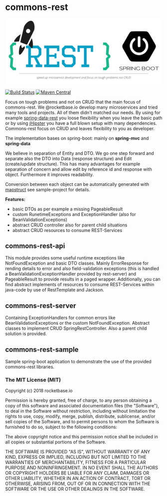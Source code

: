 # commons-rest

![logo](assets/commons-logo.svg)


[![Build Status](https://travis-ci.org/rocketbase-io/commons-rest.svg?branch=master)](https://travis-ci.org/rocketbase-io/commons-rest)
[![Maven Central](https://maven-badges.herokuapp.com/maven-central/io.rocketbase.commons/commons-rest/badge.svg)](https://maven-badges.herokuapp.com/maven-central/io.rocketbase.commons/commons-rest)

Focus on tough problems and not on CRUD that the main focus of commons-rest. We @rocketbase.io develop many microservices and tried many tools and projects. All of them didn't matched our needs. By using for example [spring-data-rest](https://projects.spring.io/spring-data-rest/) you loose flexibility when you leave the basic path or by using [jHipster](http://www.jhipster.tech/) you have a full blown setup with many dependencies. Commons-rest focus on CRUD and leaves flexibility to you as developer.

The implementation bases on spring-boot: mainly on **spring-mvc** and **spring-data** 

We believe in separation of Entity and DTO. We go one step forward and separate also the DTO into Data (response structure) and Edit (create/update structure). This has many advantages for example separation of concern and allow edit by reference id and response with object. Furthermore it improves readability.

Conversion between each object can be automatically generated with [mapstruct](http://mapstruct.org/) see sample-project for details.

**Features:**
* basic DTOs as per example a missing PageableResult
* custom RunetimeExceptions and ExceptionHandler (also for BeanValidationExceptions)
* abstract CRUD controller also for parent child situations
* abstract CRUD resources to consume REST-Services 

## commons-rest-api

This module provides some useful runtime exceptions like NotFoundException and basic DTO classes. Mainly ErrorResponse for rending details to error and also field-validation exceptions (this is handled a BeanValidationExceptionHandler provided by rest-server) and PageableResult to provide results in a paged wrapper. Additionally, you can find abstract implements of resources to consume REST-Services within java-code by use of RestTemplate and Jackson.

## commons-rest-server

Containing ExceptionHandlers for common errors like BeanValidationExceptions or the custom NotFoundException. Abstract classes to implement CRUD SpringRestController. Also a parent child solution is provided.

## commons-rest-sample

Sample spring-boot application to demonstrate the use of the provided commons-rest libraries. 

### The MIT License (MIT)
Copyright (c) 2018 rocketbase.io

Permission is hereby granted, free of charge, to any person obtaining a copy of this software and associated documentation files (the "Software"), to deal in the Software without restriction, including without limitation the rights to use, copy, modify, merge, publish, distribute, sublicense, and/or sell copies of the Software, and to permit persons to whom the Software is furnished to do so, subject to the following conditions:

The above copyright notice and this permission notice shall be included in all copies or substantial portions of the Software.

THE SOFTWARE IS PROVIDED "AS IS", WITHOUT WARRANTY OF ANY KIND, EXPRESS OR IMPLIED, INCLUDING BUT NOT LIMITED TO THE WARRANTIES OF MERCHANTABILITY, FITNESS FOR A PARTICULAR PURPOSE AND NONINFRINGEMENT. IN NO EVENT SHALL THE AUTHORS OR COPYRIGHT HOLDERS BE LIABLE FOR ANY CLAIM, DAMAGES OR OTHER LIABILITY, WHETHER IN AN ACTION OF CONTRACT, TORT OR OTHERWISE, ARISING FROM, OUT OF OR IN CONNECTION WITH THE SOFTWARE OR THE USE OR OTHER DEALINGS IN THE SOFTWARE.